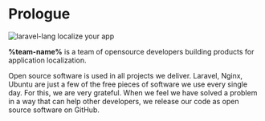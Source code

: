 # Prologue

![laravel-lang localize your app](https://preview.dragon-code.pro/laravel-lang/localize-your-app.svg?brand=laravel&preposition=with&mode=dark)

**%team-name%** is a team of opensource developers building products for application localization.

Open source software is used in all projects we deliver.
Laravel, Nginx, Ubuntu are just a few of the free pieces of software we use every single day.
For this, we are very grateful. When we feel we have solved a problem in a way that can help other developers, we
release our code as open source software on GitHub.
